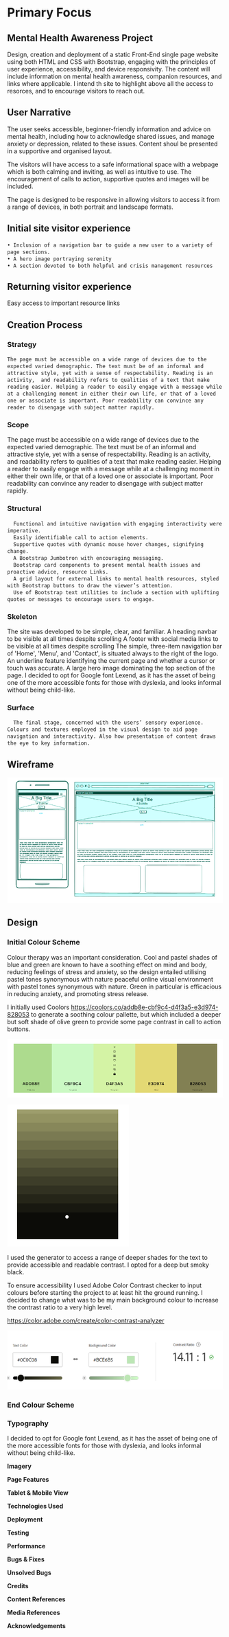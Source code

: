 # Primary Focus 
##  Mental Health Awareness Project

Design, creation and deployment of a static Front-End single page website using both HTML and CSS with Bootstrap, engaging with the principles of user experience, accessibility, and device responsivity. The content will include information on mental health awareness, companion resources, and links where applicable. I intend th site to highlight above all the access to resorces, and to encourage visitors to reach out.

## User Narrative

The user seeks accessible, beginner-friendly information and advice on mental health, including how to acknowledge shared issues, and manage anxiety or depression, related to these issues. Content shoul be presented in a supportive and organised layout.

The visitors will have access to a safe informational space with a webpage which is both calming and inviting, as well as intuitive to use. The encouragement of calls to action, supportive quotes and images will be included.

The page is designed to be responsive in allowing visitors to access it from a range of devices, in both portrait and landscape formats.

## Initial site visitor experience

    • Inclusion of a navigation bar to guide a new user to a variety of page sections.
    • A hero image portraying serenity
    • A section devoted to both helpful and crisis management resources

## Returning visitor experience

Easy access to important resource links

## Creation Process

### Strategy

    The page must be accessible on a wide range of devices due to the expected varied demographic. The text must be of an informal and attractive style, yet with a sense of respectability. Reading is an activity,  and readability refers to qualities of a text that make reading easier. Helping a reader to easily engage with a message while at a challenging moment in either their own life, or that of a loved one or associate is important. Poor readability can convince any reader to disengage with subject matter rapidly.

### Scope

The page must be accessible on a wide range of devices due to the expected varied demographic. The text must be of an informal and attractive style, yet with a sense of respectability. Reading is an activity, and readability refers to qualities of a text that make reading easier. Helping a reader to easily engage with a message while at a challenging moment in either their own life, or that of a loved one or associate is important. Poor readability can convince any reader to disengage with subject matter rapidly.

### Structural

      Functional and intuitive navigation with engaging interactivity were imperative.
      Easily identifiable call to action elements.
      Supportive quotes with dynamic mouse hover changes, signifying change.
      A Bootstrap Jumbotron with encouraging messaging.
      Bootstrap card components to present mental health issues and proactive advice, resource Links.
      A grid layout for external links to mental health resources, styled with Bootstrap buttons to draw the viewer’s attention.
      Use of Bootstrap text utilities to include a section with uplifting quotes or messages to encourage users to engage.

### Skeleton

The site was developed to be simple, clear, and familiar.
A heading navbar to be visible at all times despite scrolling
A footer with social media links to be visible at all times despite scrolling
The simple, three-item navigation bar of 'Home', 'Menu', and 'Contact', is situated always to the right of the logo. An underline feature identifying the current page and whether a cursor or touch was accurate.
A large hero image dominating the top section of the page.
I decided to opt for Google font Lexend, as it has the asset of being one of the more accessible fonts for those with dyslexia, and looks informal without being child-like.

### Surface

      The final stage, concerned with the users’ sensory experience. Colours and textures employed in the visual design to aid page navigation and interactivity. Also how presentation of content draws the eye to key information. 
 

## Wireframe

![alt text](assets/docs/image.png)

## Design

### Initial Colour Scheme

Colour therapy was an important consideration. Cool and pastel shades of blue and green are known to have a soothing effect on mind and body, reducing feelings of stress and anxiety, so the design entailed utilising pastel tones synonymous with nature peaceful online visual environment with pastel tones synonymous with nature. Green in particular is efficacious in reducing anxiety, and promoting stress release. 

I initially used Coolors https://coolors.co/addb8e-cbf9c4-d4f3a5-e3d974-828053 to generate a soothing colour pallette, but which included a deeper but soft shade of olive green to provide some page contrast in call to action buttons.

![alt text](assets/docs/image-1.png)

![alt text](assets/docs/image-2.png)

I used the generator to access a range of deeper shades for the text to provide accessible and readable contrast. I opted for a deep but smoky black.

To ensure accessibility I used Adobe Color Contrast checker to input colours before starting the project to at least hit the ground running. I decided to change what was to be my main background colour to increase the contrast ratio to a very high level.

https://color.adobe.com/create/color-contrast-analyzer

![alt text](assets/docs/image2.png)

### End Colour Scheme





### Typography

I decided to opt for Google font Lexend, as it has the asset of being one of the more accessible fonts for those with dyslexia, and looks informal without being child-like.

**Imagery**

**Page Features**

**Tablet & Mobile View**

**Technologies Used**

**Deployment**

**Testing**

**Performance**

**Bugs & Fixes**

**Unsolved Bugs**

**Credits**

**Content References**

**Media References**

**Acknowledgements**
